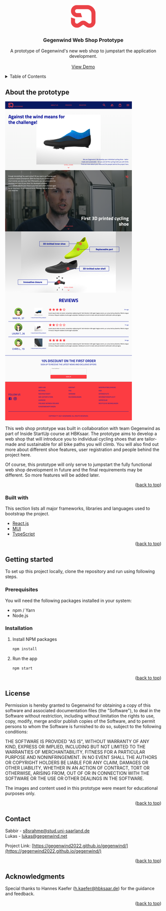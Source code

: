 <div id="top"></div>

<!-- PROJECT LOGO -->
<br />
<div align="center">
  <a href="https://gegenwind2022.github.io/gegenwind/">
    <img src="src/assets/logo.png" alt="Logo" width="80" height="80">
  </a>

  <h3 align="center">Gegenwind Web Shop Prototype</h3>

  <p align="center">
    A prototype of Gegenwind's new web shop to jumpstart the application development.
    <br />
    <br />
    <a href="https://gegenwind2022.github.io/gegenwind/">View Demo</a>
  </p>
</div>

<!-- TABLE OF CONTENTS -->
<details>
  <summary>Table of Contents</summary>
  <ol>
    <li>
      <a href="#about-the-prototype">About the prototype</a>
    </li>
    <li>
      <a href="#getting-started">Getting started</a>
      <ul>
        <li><a href="#prerequisites">Prerequisites</a></li>
        <li><a href="#installation">Installation</a></li>
      </ul>
    </li>
    <li><a href="#license">License</a></li>
    <li><a href="#contact">Contact</a></li>
  </ol>
</details>

<!-- ABOUT THE PROTOTYPE -->

## About the prototype

![Prototype Home Page](src/assets/screenshot.png)

This web shop prototype was built in collaboration with team Gegenwind as part of Inside StartUp course at HBKsaar. The prototype aims to develop a web shop that will introduce you to individual cycling shoes that are tailor-made and sustainable for all bike paths you will climb. You will also find out more about different shoe features, user registration and people behind the project here.

Of course, this prototype will only serve to jumpstart the fully functional web shop development in future and the final requirements may be different. So more features will be added later.

<p align="right">(<a href="#top">back to top</a>)</p>

### Built with

This section lists all major frameworks, libraries and languages used to bootstrap the project.

- [React.js](https://reactjs.org/)
- [MUI](https://mui.com/)
- [TypeScript](https://www.typescriptlang.org/)

<p align="right">(<a href="#top">back to top</a>)</p>

<!-- GETTING STARTED -->

## Getting started

To set up this project locally, clone the repository and run using following steps.

### Prerequisites

You will need the following packages installed in your system:

- npm / Yarn
- Node.js

### Installation

1. Install NPM packages
   ```sh
   npm install
   ```
2. Run the app
   ```sh
   npm start
   ```

<p align="right">(<a href="#top">back to top</a>)</p>

<!-- LICENSE -->

## License

Permission is hereby granted to Gegenwind for obtaining a copy of this software and associated documentation files (the "Software"), to deal in the Software without restriction, including without limitation the rights
to use, copy, modify, merge and/or publish copies of the Software, and to permit persons to whom the Software is furnished to do so, subject to the following conditions:

THE SOFTWARE IS PROVIDED "AS IS", WITHOUT WARRANTY OF ANY KIND, EXPRESS OR IMPLIED, INCLUDING BUT NOT LIMITED TO THE WARRANTIES OF MERCHANTABILITY, FITNESS FOR A PARTICULAR PURPOSE AND NONINFRINGEMENT. IN NO EVENT SHALL THE AUTHORS OR COPYRIGHT HOLDERS BE LIABLE FOR ANY CLAIM, DAMAGES OR OTHER LIABILITY, WHETHER IN AN ACTION OF CONTRACT, TORT OR OTHERWISE, ARISING FROM, OUT OF OR IN CONNECTION WITH THE SOFTWARE OR THE USE OR OTHER DEALINGS IN THE SOFTWARE.

The images and content used in this prototype were meant for educational purposes only.

<p align="right">(<a href="#top">back to top</a>)</p>

<!-- CONTACT -->

## Contact

Sabbir - s8srahme@stud.uni-saarland.de
<br />
Lukas - lukas@gegenwind.net

Project Link: [https://gegenwind2022.github.io/gegenwind/](https://gegenwind2022.github.io/gegenwind/)

<p align="right">(<a href="#top">back to top</a>)</p>

<!-- ACKNOWLEDGMENTS -->

## Acknowledgments

Special thanks to Hannes Kaefer (h.kaefer@hbksaar.de) for the guidance and feedback.

<p align="right">(<a href="#top">back to top</a>)</p>
